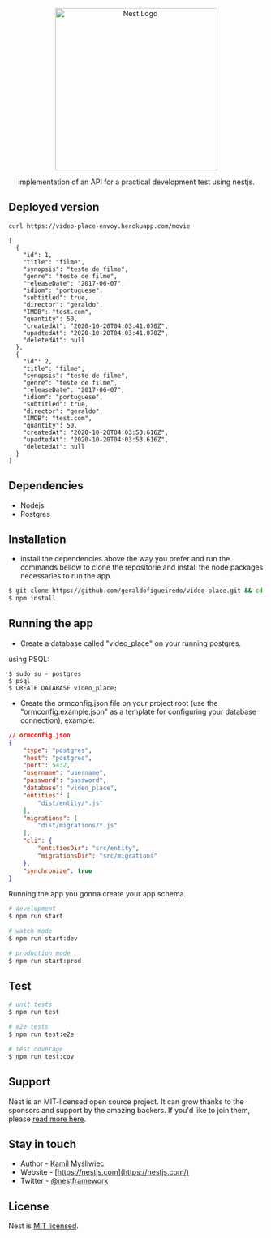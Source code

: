 <p align="center">
  <a href="http://nestjs.com/" target="blank"><img src="https://nestjs.com/img/logo_text.svg" width="320" alt="Nest Logo" /></a>
</p>
  
 <p align="center">implementation of an API for a practical development test using nestjs.</p>

## Deployed version

```bash
curl https://video-place-envoy.herokuapp.com/movie
```

```
[
  {
    "id": 1,
    "title": "filme",
    "synopsis": "teste de filme",
    "genre": "teste de filme",
    "releaseDate": "2017-06-07",
    "idiom": "portuguese",
    "subtitled": true,
    "director": "geraldo",
    "IMDB": "test.com",
    "quantity": 50,
    "createdAt": "2020-10-20T04:03:41.070Z",
    "upadtedAt": "2020-10-20T04:03:41.070Z",
    "deletedAt": null
  },
  {
    "id": 2,
    "title": "filme",
    "synopsis": "teste de filme",
    "genre": "teste de filme",
    "releaseDate": "2017-06-07",
    "idiom": "portuguese",
    "subtitled": true,
    "director": "geraldo",
    "IMDB": "test.com",
    "quantity": 50,
    "createdAt": "2020-10-20T04:03:53.616Z",
    "upadtedAt": "2020-10-20T04:03:53.616Z",
    "deletedAt": null
  }
]
```

## Dependencies

- Nodejs
- Postgres

## Installation
- install the dependencies above the way you prefer and run the commands bellow to clone the repositorie and install the node packages necessaries to run the app.

```bash
$ git clone https://github.com/geraldofigueiredo/video-place.git && cd video-place
$ npm install
```

## Running the app

- Create a database called "video_place" on your running postgres.

using PSQL:
```
$ sudo su - postgres
$ psql
$ CREATE DATABASE video_place;
```

- Create the ormconfig.json file on your project root (use the "ormconfig.example.json" as a template for configuring your database connection), example:
```json
// ormconfig.json
{
    "type": "postgres",
    "host": "postgres",
    "port": 5432,
    "username": "username",
    "password": "password",
    "database": "video_place",
    "entities": [
        "dist/entity/*.js"
    ],
    "migrations": [
        "dist/migrations/*.js"
    ],
    "cli": {
        "entitiesDir": "src/entity",
        "migrationsDir": "src/migrations"
    },
    "synchronize": true
}
```


Running the app you gonna create your app schema.
```bash
# development
$ npm run start

# watch mode
$ npm run start:dev

# production mode
$ npm run start:prod
```

## Test

```bash
# unit tests
$ npm run test

# e2e tests
$ npm run test:e2e

# test coverage
$ npm run test:cov
```

## Support

Nest is an MIT-licensed open source project. It can grow thanks to the sponsors and support by the amazing backers. If you'd like to join them, please [read more here](https://docs.nestjs.com/support).

## Stay in touch

- Author - [Kamil Myśliwiec](https://kamilmysliwiec.com)
- Website - [https://nestjs.com](https://nestjs.com/)
- Twitter - [@nestframework](https://twitter.com/nestframework)

## License

  Nest is [MIT licensed](LICENSE).

